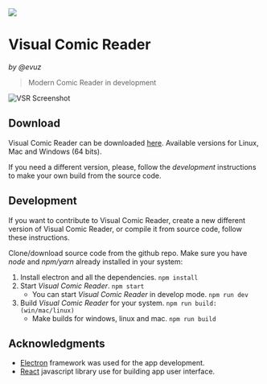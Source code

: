 <img src="https://electronjs.org/app-img/visual-comic-reader/visual-comic-reader-icon-128.png">

Visual Comic Reader
======
_by @evuz_

> Modern Comic Reader in development

![VSR Screenshot](http://i.imgur.com/UyCtPns.jpg)

## Download

Visual Comic Reader can be downloaded [here](https://github.com/evuz/VisualComicReader/releases).
Available versions for Linux, Mac and Windows (64 bits).

If you need a different version, please, follow the _development_ instructions to make your own build from the source code.

## Development
If you want to contribute to Visual Comic Reader, create a new different version of Visual Comic Reader, or compile it from source code, follow these instructions.

Clone/download source code from the github repo. Make sure you have _node_ and _npm/yarn_ already installed in your system:

1. Install electron and all the dependencies.
   `npm install`
2. Start _Visual Comic Reader_.
  `npm start`
    * You can start _Visual Comic Reader_ in develop mode.
  `npm run dev`
3. Build _Visual Comic Reader_ for your system.
  `npm run build:(win/mac/linux)`
    * Make builds for windows, linux and mac.
    `npm run build`

## Acknowledgments

* [Electron](https://electron.atom.io)  framework was used for the app development.
* [React](https://facebook.github.io/react/) javascript library use for building app user interface.
